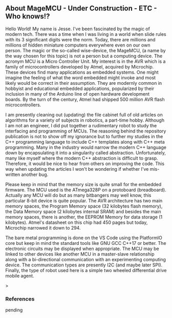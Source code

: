 ## About MageMCU - Under Construction - ETC - Who knows!?

<p>
Hello World! My name is Jesse. I've been fascinated by the magic of modern tech. There was a time when I was living in a world when slide rules with its 3 significant digits were the norm. Today, there are millions and millions of hidden miniature computers everywhere even on our own person. The magic or the so-called wise-device, the MageMCU, (a name by the way chosen for this topic) is not a person but a computing device. The acronym MCU is a Micro Controller Unit. My interest is in the AVR which is a family of microcontrollers developed by Atmel, acquired by Microchip. These devices find many applications as embedded systems. One might imagine the feeling of what the word embedded might invoke and most likely would be correct in their assumption. They are modernly common in hobbyist and educational embedded applications, popularized by their inclusion in many of the Arduino line of open hardware development boards. By the turn of the century, Atmel had shipped 500 million AVR flash microcontrollers.
</p>

<p>
I am presently cleaning out (updating) the file cabinet full of old articles on algorithms for a variety of subjects in robotics, a part-time hobby. Although I am not an engineer, I did put together a rudimentary robot to study the interfacing and programming of MCUs. The reasoning behind the repository publication is not to show off my ignorance but to further my studies in the C++ programming language to include C++ templates along with C++ meta programming. Many in the industry would narrow the modern C++ language down by encapsulating it into a singularity called abstraction. Unfortunately, many like myself where the modern C++ abstraction is difficult to grasp. Therefore, it would be nice to hear from others on improving the code. This way when updating the articles I won't be wondering if whether I've mis-written another bug.
</p>

<p>
Please keep in mind that the memory size is quite small for the embedded firmware. The MCU used is the ATmega328P on a protoboard (breadboard). Actually any MCU will do but as many bitbangers may well know, this particular 8-bit device is quite popular. The AVR architecture has two main memory spaces, the Program Memory space (32 kilobytes flash memory), the Data Memory space (2 kilobytes internal SRAM) and besides the main memory spaces, there is another, the EEPROM Memory for data storage (1 kilobytes). Atmel's datasheet on this chip had 450 pages but today, Microchip narrowed it down to 294.
</p>

<p>
The bare metal programming is done on the VS Code using the PlatformIO core but keep in mind the standard tools like GNU GCC C++17 or better. The electronic circuits may be displayed when appropriate. The MCU may be linked to other devices like another MCU in a master-slave relationship along with a bi-directional communication with an experimenting computing device. The communication types are presently I2C (and maybe later SPI). Finally, the type of robot used here is a simple two wheeled differential drive mobile agent.  
</p>>

### References

<p> pending</p>
